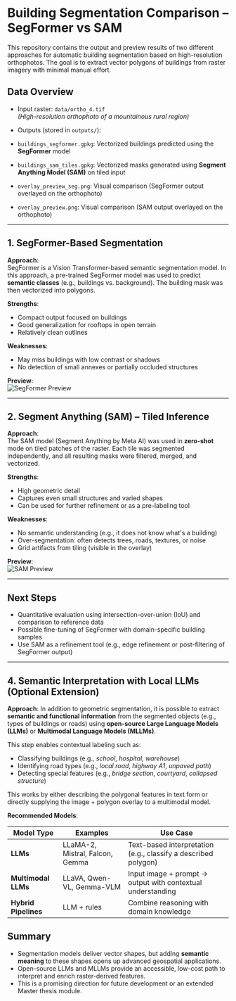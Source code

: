 # Building Segmentation Comparison – SegFormer vs SAM

This repository contains the output and preview results of two different approaches for automatic building segmentation based on high-resolution orthophotos. The goal is to extract vector polygons of buildings from raster imagery with minimal manual effort.

## Data Overview

- Input raster: `data/ortho_4.tif`  
  *(High-resolution orthophoto of a mountainous rural region)*

-  Outputs (stored in `outputs/`):
  - `buildings_segformer.gpkg`: Vectorized buildings predicted using the **SegFormer** model
  - `buildings_sam_tiles.gpkg`: Vectorized masks generated using **Segment Anything Model (SAM)** on tiled input
  - `overlay_preview_seg.png`: Visual comparison (SegFormer output overlayed on the orthophoto)
  - `overlay_preview.png`: Visual comparison (SAM output overlayed on the orthophoto)

---

## 1. SegFormer-Based Segmentation

**Approach**:  
SegFormer is a Vision Transformer-based semantic segmentation model. In this approach, a pre-trained SegFormer model was used to predict **semantic classes** (e.g., buildings vs. background). The building mask was then vectorized into polygons.

**Strengths**:
- Compact output focused on buildings
- Good generalization for rooftops in open terrain
- Relatively clean outlines

**Weaknesses**:
- May miss buildings with low contrast or shadows
- No detection of small annexes or partially occluded structures

**Preview**:  
![SegFormer Preview](outputs/overlay_preview_seg.png)

---

## 2. Segment Anything (SAM) – Tiled Inference

**Approach**:  
The SAM model (Segment Anything by Meta AI) was used in **zero-shot** mode on tiled patches of the raster. Each tile was segmented independently, and all resulting masks were filtered, merged, and vectorized.

**Strengths**:
- High geometric detail
- Captures even small structures and varied shapes
- Can be used for further refinement or as a pre-labeling tool

**Weaknesses**:
- No semantic understanding (e.g., it does not know what's a building)
- Over-segmentation: often detects trees, roads, textures, or noise
- Grid artifacts from tiling (visible in the overlay)

**Preview**:  
![SAM Preview](outputs/overlay_preview.png)

---

## Next Steps

- Quantitative evaluation using intersection-over-union (IoU) and comparison to reference data
- Possible fine-tuning of SegFormer with domain-specific building samples
- Use SAM as a refinement tool (e.g., edge refinement or post-filtering of SegFormer output)
---

## 4. Semantic Interpretation with Local LLMs (Optional Extension)

**Approach**:
In addition to geometric segmentation, it is possible to extract **semantic and functional information** from the segmented objects (e.g., types of buildings or roads) using **open-source Large Language Models (LLMs)** or **Multimodal Language Models (MLLMs)**.

This step enables contextual labeling such as:

* Classifying buildings (e.g., *school*, *hospital*, *warehouse*)
* Identifying road types (e.g., *local road*, *highway A1*, *unpaved path*)
* Detecting special features (e.g., *bridge section*, *courtyard*, *collapsed structure*)

This works by either describing the polygonal features in text form or directly supplying the image + polygon overlay to a multimodal model.

**Recommended Models**:

| Model Type           | Examples                        | Use Case                                                       |
| -------------------- | ------------------------------- | -------------------------------------------------------------- |
| **LLMs**             | LLaMA-2, Mistral, Falcon, Gemma | Text-based interpretation (e.g., classify a described polygon) |
| **Multimodal LLMs**  | LLaVA, Qwen-VL, Gemma-VLM       | Input image + prompt → output with contextual understanding    |
| **Hybrid Pipelines** | LLM + rules                     | Combine reasoning with domain knowledge                        |


## Summary

* Segmentation models deliver vector shapes, but adding **semantic meaning** to these shapes opens up advanced geospatial applications.
* Open-source LLMs and MLLMs provide an accessible, low-cost path to interpret and enrich raster-derived features.
* This is a promising direction for future development or an extended Master thesis module.

